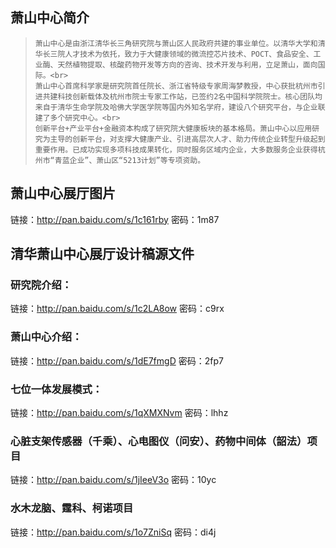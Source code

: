 ## 萧山中心简介

>     萧山中心是由浙江清华长三角研究院与萧山区人民政府共建的事业单位。以清华大学和清华长三院人才技术为依托，致力于大健康领域的微流控芯片技术、POCT、食品安全、工业酶、天然植物提取、核酸药物开发等方向的咨询、技术开发与利用，立足萧山，面向国际。<br>
>     萧山中心首席科学家是研究院首任院长、浙江省特级专家周海梦教授，中心获批杭州市引进共建科技创新载体及杭州市院士专家工作站，已签约2名中国科学院院士。核心团队均来自于清华生命学院及哈佛大学医学院等国内外知名学府，建设八个研究平台，与企业联建了多个研究中心。<br>
>     创新平台+产业平台+金融资本构成了研究院大健康板块的基本格局。萧山中心以应用研究为主导的创新平台，对支撑大健康产业、引进高层次人才、助力传统企业转型升级起到重要作用。已成功实现多项科技成果转化，同时服务区域内企业，大多数服务企业获得杭州市“青蓝企业”、萧山区“5213计划”等专项资助。

## 萧山中心展厅图片
链接：http://pan.baidu.com/s/1c161rby 密码：1m87

## 清华萧山中心展厅设计稿源文件

### 研究院介绍：
链接：http://pan.baidu.com/s/1c2LA8ow 密码：c9rx

### 萧山中心介绍：
链接：http://pan.baidu.com/s/1dE7fmgD 密码：2fp7

### 七位一体发展模式：
链接：http://pan.baidu.com/s/1qXMXNvm 密码：lhhz

### 心脏支架传感器（千乘）、心电图仪（问安）、药物中间体（韶法）项目
链接：http://pan.baidu.com/s/1jIeeV3o 密码：10yc

### 水木龙脑、霆科、柯诺项目
链接：http://pan.baidu.com/s/1o7ZniSq 密码：di4j
